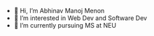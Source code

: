 - 👋 Hi, I’m Abhinav Manoj Menon
- 👀 I’m interested in Web Dev and Software Dev
- 🌱 I’m currently pursuing MS at NEU

<!---
justbee007/justbee007 is a ✨ special ✨ repository because its `README.md` (this file) appears on your GitHub profile.
You can click the Preview link to take a look at your changes.
--->
